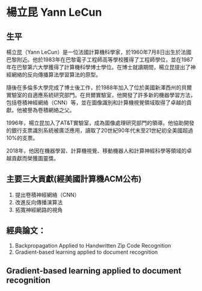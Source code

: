 # 楊立昆 Yann LeCun

## 生平
楊立昆（Yann LeCun）是一位法國計算機科學家，於1960年7月8日出生於法國巴黎附近。他於1983年在巴黎電子工程師高等學校獲得了工程師學位，並在1987年在巴黎第六大學獲得了計算機科學博士學位。在博士就讀期間，楊立昆提出了神經網絡的反向傳播算法學習算法的原型。

隨後在多倫多大學完成了博士後工作，於1988年加入了位於美國新澤西州的貝爾實驗室的自適應系統研究部門。在貝爾實驗室，他開發了許多新的機器學習方法，包括卷積神經網絡（CNN）等，並在圖像識別和計算機視覺領域取得了卓越的貢獻。他被譽為卷積網絡之父。

1996年，楊立昆加入了AT&T實驗室，成為圖像處理研究部門的領導。他協助開發的銀行支票識別系統被廣泛應用，讀取了20世紀90年代末至21世紀初全美國超過10%的支票。

2018年，他因在機器學習、計算機視覺、移動機器人和計算神經科學等領域的卓越貢獻而榮獲圖靈獎。

## 主要三大貢獻(經美國計算機ACM公布)
1. 提出卷積神經網絡（CNN）
2. 改進反向傳播演算法
3. 拓寬神經網路的視角

## 經典論文：
1. Backpropagation Applied to Handwritten Zip Code Recognition
2. Gradient-based learning applied to document recognition

## Gradient-based learning applied to document recognition



